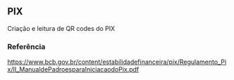 ## PIX
Criação e leitura de QR codes do PIX  

### Referência  
https://www.bcb.gov.br/content/estabilidadefinanceira/pix/Regulamento_Pix/II_ManualdePadroesparaIniciacaodoPix.pdf
